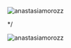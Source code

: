 

<p><img align="center" src="https://github-readme-stats.vercel.app/api/top-langs?username=anastasiamorozz&show_icons=true&locale=en&layout=compact" alt="anastasiamorozz" /></p>*/

<p><img align="center" src="https://github-readme-streak-stats.herokuapp.com/?user=anastasiamorozz&" alt="anastasiamorozz" /></p>
